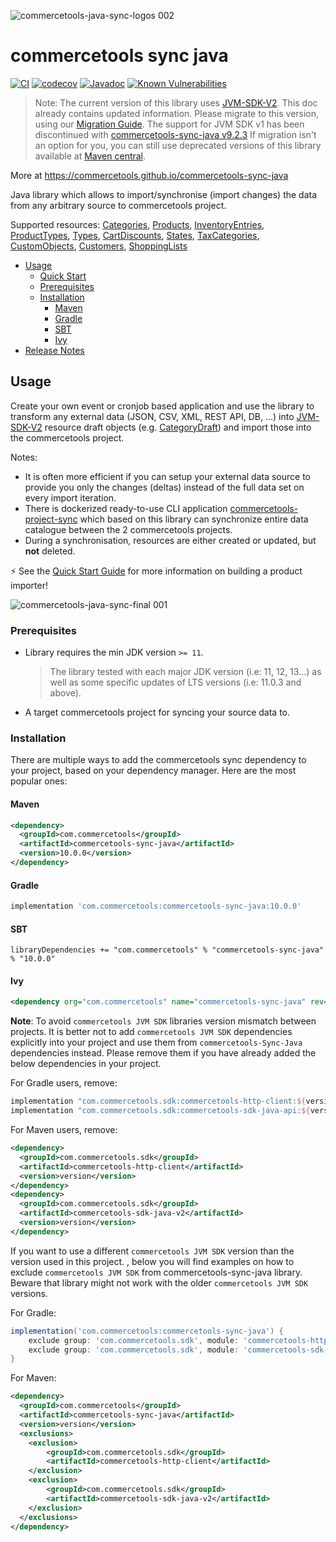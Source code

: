 ![commercetools-java-sync-logos 002](https://user-images.githubusercontent.com/9512131/31182587-90d47f0a-a924-11e7-9716-66e6bec7f79b.png)
# commercetools sync java
[![CI](https://github.com/commercetools/commercetools-sync-java/workflows/CI/badge.svg)](https://github.com/commercetools/commercetools-sync-java/actions?query=workflow%3ACI)
[![codecov](https://codecov.io/gh/commercetools/commercetools-sync-java/branch/master/graph/badge.svg)](https://codecov.io/gh/commercetools/commercetools-sync-java)
[![Javadoc](https://javadoc.io/badge2/com.commercetools/commercetools-sync-java/javadoc.svg?label=Javadoc)](https://commercetools.github.io/commercetools-sync-java/v/10.0.0/)
[![Known Vulnerabilities](https://snyk.io/test/github/commercetools/commercetools-sync-java/4b2e26113d591bda158217c5dc1cf80a88665646/badge.svg)](https://snyk.io/test/github/commercetools/commercetools-sync-java/4b2e26113d591bda158217c5dc1cf80a88665646)


> Note: The current version of this library uses [JVM-SDK-V2](http://commercetools.github.io/commercetools-sdk-java-v2). This doc already contains updated information. Please migrate to this version, using our [Migration Guide](/docs/MIGRATION_GUIDE.md). The support for JVM SDK v1 has been discontinued with [commercetools-sync-java v9.2.3](https://github.com/commercetools/commercetools-sync-java/tree/9.2.3)
> If migration isn't an option for you, you can still use deprecated versions of this library available at [Maven central](https://central.sonatype.com/artifact/com.commercetools/commercetools-sync-java/9.2.3).

More at https://commercetools.github.io/commercetools-sync-java

Java library which allows to import/synchronise (import changes) the data from any arbitrary source to commercetools project.

Supported resources: [Categories](/docs/usage/CATEGORY_SYNC.md), [Products](/docs/usage/PRODUCT_SYNC.md), [InventoryEntries](/docs/usage/INVENTORY_SYNC.md), [ProductTypes](/docs/usage/PRODUCT_TYPE_SYNC.md), [Types](/docs/usage/TYPE_SYNC.md), [CartDiscounts](/docs/usage/CART_DISCOUNT_SYNC.md), [States](/docs/usage/STATE_SYNC.md), [TaxCategories](/docs/usage/TAX_CATEGORY_SYNC.md), [CustomObjects](/docs/usage/CUSTOM_OBJECT_SYNC.md), [Customers](/docs/usage/CUSTOMER_SYNC.md), [ShoppingLists](/docs/usage/SHOPPING_LIST_SYNC.md)

<!-- START doctoc generated TOC please keep comment here to allow auto update -->
<!-- DON'T EDIT THIS SECTION, INSTEAD RE-RUN doctoc TO UPDATE -->

- [Usage](#usage)
  - [Quick Start](/docs/usage/QUICK_START.md)
  - [Prerequisites](#prerequisites)
  - [Installation](#installation)
    - [Maven](#maven)
    - [Gradle](#gradle)
    - [SBT](#sbt)
    - [Ivy](#ivy)
- [Release Notes](/docs/RELEASE_NOTES.md)

<!-- END doctoc generated TOC please keep comment here to allow auto update -->
## Usage

Create your own event or cronjob based application and use the library to transform any external data (JSON, CSV, XML, REST API, DB, ...) into [JVM-SDK-V2](http://commercetools.github.io/commercetools-sdk-java-v2) resource draft objects (e.g. [CategoryDraft](https://github.com/commercetools/commercetools-sdk-java-v2/blob/main/commercetools/commercetools-sdk-java-api/src/main/java-generated/com/commercetools/api/models/category/CategoryDraft.java)) and import those into the commercetools project.

Notes:

- It is often more efficient if you can setup your external data source to provide you only the changes (deltas) instead of the full data set on every import iteration.
- There is dockerized ready-to-use CLI application [commercetools-project-sync](https://github.com/commercetools/commercetools-project-sync) which based on this library can synchronize entire data catalogue between the 2 commercetools projects.
- During a synchronisation, resources are either created or updated, but **not** deleted.

⚡ See the [Quick Start Guide](/docs/usage/QUICK_START.md) for more information on building a product importer!

![commercetools-java-sync-final 001](https://user-images.githubusercontent.com/3469524/126317637-a946a81c-2948-4751-86bb-02bcecfeca95.png)

### Prerequisites
 
 - Library requires the min JDK version `>= 11`.
   > The library tested with each major JDK version (i.e: 11, 12, 13...) as well as some specific updates of LTS versions (i.e: 11.0.3 and above).
 - A target commercetools project for syncing your source data to.

### Installation

There are multiple ways to add the commercetools sync dependency to your project, based on your dependency manager. 
Here are the most popular ones:

#### Maven 

````xml
<dependency>
  <groupId>com.commercetools</groupId>
  <artifactId>commercetools-sync-java</artifactId>
  <version>10.0.0</version>
</dependency>
````

#### Gradle

````groovy
implementation 'com.commercetools:commercetools-sync-java:10.0.0'
````

#### SBT 

````
libraryDependencies += "com.commercetools" % "commercetools-sync-java" % "10.0.0"
````

#### Ivy 

````xml
<dependency org="com.commercetools" name="commercetools-sync-java" rev="10.0.0"/>
````

**Note**: To avoid `commercetools JVM SDK` libraries version mismatch between projects.
 It is better not to add `commercetools JVM SDK` dependencies explicitly into your project and use them from `commercetools-Sync-Java` dependencies instead. 
 Please remove them if you have already added the below dependencies in your project.

For Gradle users, remove: 
```groovy
implementation "com.commercetools.sdk:commercetools-http-client:${version}"
implementation "com.commercetools.sdk:commercetools-sdk-java-api:${version}"
```

For Maven users, remove:

````xml
<dependency>
  <groupId>com.commercetools.sdk</groupId>
  <artifactId>commercetools-http-client</artifactId>
  <version>version</version>
</dependency>
<dependency>
  <groupId>com.commercetools.sdk</groupId>
  <artifactId>commercetools-sdk-java-v2</artifactId>
  <version>version</version>
</dependency>
````

If you want to use a different `commercetools JVM SDK` version than the version used in this project. 
, below you will find examples on how to exclude `commercetools JVM SDK` from commercetools-sync-java library. Beware that library might not work with the older `commercetools JVM SDK` versions.

For Gradle:
````groovy
implementation('com.commercetools:commercetools-sync-java') {
    exclude group: 'com.commercetools.sdk', module: 'commercetools-http-client'
    exclude group: 'com.commercetools.sdk', module: 'commercetools-sdk-java-api'
}
````

For Maven:
````xml
<dependency>
  <groupId>com.commercetools</groupId>
  <artifactId>commercetools-sync-java</artifactId>
  <version>version</version>
  <exclusions>
    <exclusion>
        <groupId>com.commercetools.sdk</groupId>
        <artifactId>commercetools-http-client</artifactId>
    </exclusion>
    <exclusion>
        <groupId>com.commercetools.sdk</groupId>
        <artifactId>commercetools-sdk-java-v2</artifactId>
    </exclusion>
  </exclusions>
</dependency>
````
